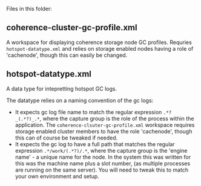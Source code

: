 Files in this folder:

## coherence-cluster-gc-profile.xml
A workspace for displaying coherence storage node GC profiles. Requries `hotspot-datatype.xml` and relies 
on storage enabled nodes having a role of 'cachenode', though this can easily be changed.

## hotspot-datatype.xml
A data type for intepretting hotspot GC logs.

The datatype relies on a naming convention of the gc logs:
* It expects gc log file name to match the regular expression `.*?_(.*?)_.*`, where the capture group is the role of the process within the application. The `coherence-clsuter-gc-profile.xml` workspace requires storage enabled cluster members to have the role 'cachenode', though this can of course be tweaked if needed.
* It expects the gc log to have a full path that matches the regular expression `.*/work/(.*?)/.*`, where the capture group is the 'engine name' - a unique name for the node. In the system this was written for this was the machine name plus a slot number, (as multiple processes are running on the same server). You will need to tweak this to match your own environment and setup.



